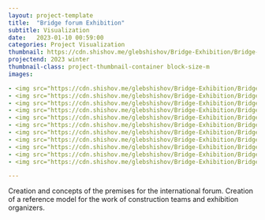 ```yaml
---
layout: project-template
title:  "Bridge forum Exhibition"
subtitle: Visualization
date:   2023-01-10 00:59:00
categories: Project Visualization
thumbnail: https://cdn.shishov.me/glebshishov/Bridge-Exhibition/Bridge-Exhibition-thumbnail.webp
projectend: 2023 winter
thumbnail-class: project-thumbnail-container block-size-m
images:

- <img src="https://cdn.shishov.me/glebshishov/Bridge-Exhibition/Bridge-Exhibition-01.webp" class="project-img-parameters img-size-full" alt="bridge-exh-01">
- <img src="https://cdn.shishov.me/glebshishov/Bridge-Exhibition/Bridge-Exhibition-02.webp" class="project-img-parameters img-size-full" alt="bridge-exh-02">
- <img src="https://cdn.shishov.me/glebshishov/Bridge-Exhibition/Bridge-Exhibition-03.webp" class="project-img-parameters img-size-full" alt="bridge-exh-03">
- <img src="https://cdn.shishov.me/glebshishov/Bridge-Exhibition/Bridge-Exhibition-04.webp" class="project-img-parameters img-size-full" alt="bridge-exh-04">
- <img src="https://cdn.shishov.me/glebshishov/Bridge-Exhibition/Bridge-Exhibition-05.webp" class="project-img-parameters img-size-full" alt="bridge-exh-05">
- <img src="https://cdn.shishov.me/glebshishov/Bridge-Exhibition/Bridge-Exhibition-06.webp" class="project-img-parameters img-size-full" alt="bridge-exh-06">
- <img src="https://cdn.shishov.me/glebshishov/Bridge-Exhibition/Bridge-Exhibition-07.webp" class="project-img-parameters img-size-half" alt="bridge-exh-07">
- <img src="https://cdn.shishov.me/glebshishov/Bridge-Exhibition/Bridge-Exhibition-08.webp" class="project-img-parameters img-size-half" alt="bridge-exh-08">
- <img src="https://cdn.shishov.me/glebshishov/Bridge-Exhibition/Bridge-Exhibition-09.webp" class="project-img-parameters img-size-half" alt="bridge-exh-09">
- <img src="https://cdn.shishov.me/glebshishov/Bridge-Exhibition/Bridge-Exhibition-10.webp" class="project-img-parameters img-size-half" alt="bridge-exh-10">
- <img src="https://cdn.shishov.me/glebshishov/Bridge-Exhibition/Bridge-Exhibition-11.webp" class="project-img-parameters img-size-full" alt="bridge-exh-11">

---
```


Creation and concepts of the premises for the international forum. Creation of a reference model for the work of construction teams and exhibition organizers.